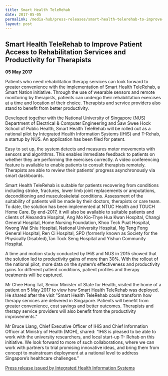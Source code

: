 ```yaml
---
title: Smart Health TeleRehab
date: 2017-05-05
permalink: /media-hub/press-releases/smart-health-telerehab-to-improve-patient-access-to-rehabilitation-services-and-productivity-for-therapists
layout: post
---
```

## Smart Health TeleRehab to Improve Patient Access to Rehabilitation Services and Productivity for Therapists

**05 May 2017**

Patients who need rehabilitation therapy services can look forward to greater convenience with the implementation of Smart Health TeleRehab, a Smart Nation initiative. Through the use of wearable sensors and remote monitoring by therapists, patients can undergo their rehabilitation exercises at a time and location of their choice. Therapists and service providers also stand to benefit from better productivity.

Developed together with the National University of Singapore (NUS) Department of Electrical & Computer Engineering and Saw Swee Hock School of Public Health, Smart Health TeleRehab will be rolled out as a national pilot by Integrated Health Information Systems (IHiS) and T-Rehab, a startup by NUS. An application has been filed for patent.

Easy to set up, the system detects and measures motor movements with sensors and algorithms. This enables immediate feedback to patients on whether they are performing the exercises correctly. A video conferencing feature is available to enable patients to consult therapists remotely. Therapists are able to review their patients’ progress asynchronously via smart dashboards.

Smart Health TeleRehab is suitable for patients recovering from conditions including stroke, fractures, lower limb joint replacements or amputations, deconditioning and musculoskeletal conditions. Assessment of the suitability of patients will be made by their doctors, therapists or care team. To date, the solution has been implemented at NTUC Health and TOUCH Home Care. By end-2017, it will also be available to suitable patients and clients of Alexandra Hospital, Ang Mo Kio-Thye Hua Kwan Hospital, Changi General Hospital, Home Nursing Foundation, Khoo Teck Puat Hospital, Kwong Wai Shiu Hospital, National University Hospital, Ng Teng Fong General Hospital, Ren Ci Hospital, SPD (formerly known as Society for the Physically Disabled),Tan Tock Seng Hospital and Yishun Community Hospital.

A time and motion study conducted by IHiS and NUS in 2015 showed that the solution led to productivity gains of more than 30%. With the rollout of the national pilot, more data on the system’s effectiveness and productivity gains for different patient conditions, patient profiles and therapy treatments will be captured.

Mr Chee Hong Tat, Senior Minister of State for Health, visited the home of a patient on 5 May 2017 to view how Smart Health TeleRehab was deployed. He shared after the visit "Smart Health TeleRehab could transform how therapy services are delivered in Singapore. Patients will benefit from greater convenience, cost savings and better outcomes. Therapists and therapy service providers will also benefit from the productivity improvements."

Mr Bruce Liang, Chief Executive Officer of IHiS and Chief Information Officer at Ministry of Health (MOH), shared: “IHiS is pleased to be able to work with the university researchers, and local start-up T- Rehab on this initiative. We look forward to more of such collaborations, where we can work with partners to trial promising innovative ideas, and bring them from concept to mainstream deployment at a national level to address Singapore’s healthcare challenges.”

[Press release issued by Integrated Health Information Systems](https://www.ihis.com.sg/Latest_News/Media_Releases/Pages/Smart-Health-TeleRehab.aspx)